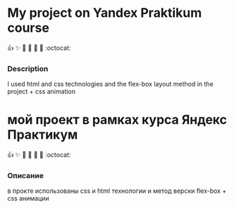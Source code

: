 # My project on Yandex Praktikum course
:+1: :sparkles: :camel: :tada: :rocket: :metal: :octocat:
### Description
 I used html and css technologies and the flex-box layout method in the project + css animation

# мой проект в рамках курса Яндекс Практикум
:+1: :sparkles: :camel: :tada: :rocket: :metal: :octocat:
### Описание
в прокте использованы css и html технологии и метод верски flex-box + css анимации
